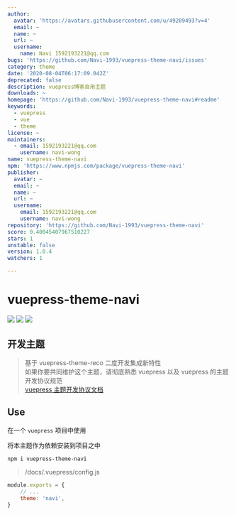```yaml
---
author:
  avatar: 'https://avatars.githubusercontent.com/u/49209493?v=4'
  email: ~
  name: ~
  url: ~
  username:
    name: Navi 1592193221@qq.com
bugs: 'https://github.com/Navi-1993/vuepress-theme-navi/issues'
category: theme
date: '2020-08-04T06:17:09.042Z'
deprecated: false
description: vuepress博客自用主题
downloads: ~
homepage: 'https://github.com/Navi-1993/vuepress-theme-navi#readme'
keywords:
  - vuepress
  - vue
  - theme
license: ~
maintainers:
  - email: 1592193221@qq.com
    username: navi-wong
name: vuepress-theme-navi
npm: 'https://www.npmjs.com/package/vuepress-theme-navi'
publisher:
  avatar: ~
  email: ~
  name: ~
  url: ~
  username:
    email: 1592193221@qq.com
    username: navi-wong
repository: 'https://github.com/Navi-1993/vuepress-theme-navi'
score: 0.40045407967510227
stars: 1
unstable: false
version: 1.0.4
watchers: 1

---
```


# vuepress-theme-navi

[![](https://img.shields.io/npm/v/vuepress-theme-navi.svg)](https://www.npmjs.com/package/vuepress-theme-navi)
[![](https://img.shields.io/npm/dt/vuepress-theme-navi.svg)](https://www.npmjs.com/package/vuepress-theme-navi)
[![](https://img.shields.io/npm/l/vuepress-theme-navi.svg)](https://github.com/Navi-1993/vuepress-theme-navi)

## 开发主题

> 基于 vuepress-theme-reco 二度开发集成新特性  
> 如果你要共同维护这个主题，请彻底熟悉 vuepress 以及 vuepress 的主题开发协议规范  
> [vuepress 主题开发协议文档](https://vuepress.vuejs.org/zh/theme/)  

## Use

在一个 `vuepress` 项目中使用

将本主题作为依赖安装到项目之中

```bash
npm i vuepress-theme-navi
```

> /docs/.vuepress/config.js

```js
module.exports = {
	// ...
	theme: 'navi',
}
```
